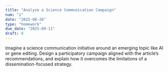 ```yaml
---
title: "Analyze a Science Communication Campaign"
num: "1"
date: "2025-08-26"
type: "homework"
due_date: "2025-09-11"
draft: 0
---
```


Imagine a science communication initiative around an emerging topic like AI or gene editing. Design a participatory campaign aligned with the article’s recommendations, and explain how it overcomes the limitations of a dissemination-focused strategy.